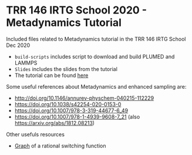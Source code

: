 # TRR 146 IRTG School 2020 - Metadynamics Tutorial
Included files related to Metadynamics tutorial in the TRR 146 IRTG School Dec 2020

- `build-scripts` includes script to download and build PLUMED and LAMMPS
- `Slides` includes the slides from the tutorial
- The tutorial can be found [here](https://ves-code.github.io/doc-irtg-school-2020/user-doc/html/irtg-school-mainz-2020-metad.html)

Some useful references about Metadynamics and enhanced sampling are:
- http://doi.org/10.1146/annurev-physchem-040215-112229
- https://doi.org/10.1038/s42254-020-0153-0
- https://doi.org/10.1007/978-3-319-44677-6_49
- https://doi.org/10.1007/978-1-4939-9608-7_21 (also https://arxiv.org/abs/1812.08213)

Other usefuls resources
- [Graph](https://www.desmos.com/calculator/nqujdsvj0z) of a rational switching function
